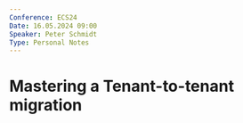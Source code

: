 ```yaml
---
Conference: ECS24
Date: 16.05.2024 09:00
Speaker: Peter Schmidt
Type: Personal Notes
---
```


# Mastering a Tenant-to-tenant migration
